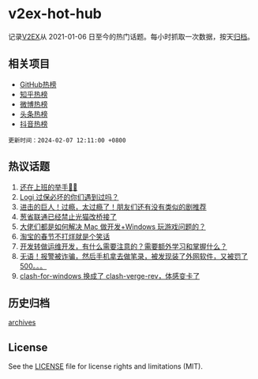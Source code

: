 # v2ex-hot-hub

 记录[V2EX](https://www.v2ex.com/)从 2021-01-06 日至今的热门话题。每小时抓取一次数据，按天[归档](archives)。
 
 ## 相关项目

- [GitHub热榜](https://github.com/lonnyzhang423/github-hot-hub)
- [知乎热榜](https://github.com/lonnyzhang423/zhihu-hot-hub)
- [微博热榜](https://github.com/lonnyzhang423/weibo-hot-hub)
- [头条热榜](https://github.com/lonnyzhang423/toutiao-hot-hub)
- [抖音热榜](https://github.com/lonnyzhang423/douyin-hot-hub)


 `更新时间：2024-02-07 12:11:00 +0800`

## 热议话题

1. [还在上班的举手🙋‍♂️](https://www.v2ex.com/t/1014798)
1. [Logi 过保必坏的你们遇到过吗？](https://www.v2ex.com/t/1014681)
1. [进击的巨人！过瘾，太过瘾了！朋友们还有没有类似的剧推荐](https://www.v2ex.com/t/1014727)
1. [葱省联通已经禁止光猫改桥接了](https://www.v2ex.com/t/1014670)
1. [大佬们都是如何解决 Mac 做开发+Windows 玩游戏问题的？](https://www.v2ex.com/t/1014742)
1. [淘宝的春节不打烊就是个笑话](https://www.v2ex.com/t/1014782)
1. [开发转做运维开发，有什么需要注意的？需要额外学习和掌握什么？](https://www.v2ex.com/t/1014654)
1. [无语！报警被诈骗，然后手机拿去做笔录，被发现装了外网软件，又被罚了 500。。。](https://www.v2ex.com/t/1014831)
1. [clash-for-windows 换成了 clash-verge-rev，体感变卡了](https://www.v2ex.com/t/1014630)

## 历史归档

[archives](archives)

## License

See the [LICENSE](LICENSE) file for license rights and limitations (MIT).
